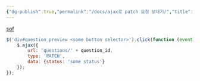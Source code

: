 ```yaml
---
{"dg-publish":true,"permalink":"/docs/ajax로 patch 요청 보내기/","title":"ajax로 patch 요청 보내기"}
---
```


[sof](https://stackoverflow.com/q/27914559)

```javascript
$('div#question_preview <some button selector>').click(function (event) {
    $.ajax({
        url: 'questions/' + question_id,
        type: 'PATCH',
        data: {status: 'some status'}
    });
});
```
